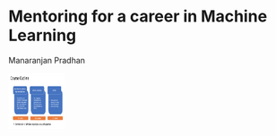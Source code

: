# Mentoring for a career in Machine Learning
Manaranjan Pradhan

<img src="programoverview.png" style="height: 100px; width:100px;"/>

